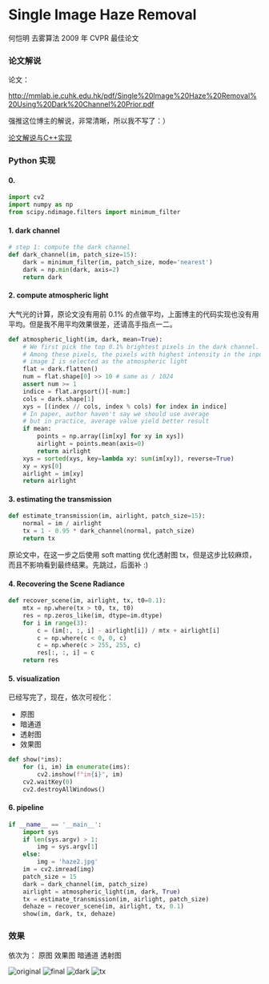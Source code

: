 # Single Image Haze Removal

何恺明 去雾算法 2009 年 CVPR 最佳论文


### 论文解说

论文： 

http://mmlab.ie.cuhk.edu.hk/pdf/Single%20Image%20Haze%20Removal%20Using%20Dark%20Channel%20Prior.pdf

强推这位博主的解说，非常清晰，所以我不写了：）

[论文解说与C++实现](http://coderskychen.cn/2015/12/11/%E6%9A%97%E9%80%9A%E9%81%93%E5%8E%BB%E9%9B%BE%E7%AE%97%E6%B3%95%E7%9A%84C-%E5%AE%9E%E7%8E%B0%E4%B8%8E%E4%BC%98%E5%8C%96%EF%BC%88%E4%B8%80%EF%BC%89/)


### Python 实现

#### 0. 

```py
import cv2
import numpy as np
from scipy.ndimage.filters import minimum_filter
```

#### 1. dark channel

```py
# step 1: compute the dark channel
def dark_channel(im, patch_size=15):
    dark = minimum_filter(im, patch_size, mode='nearest')
    dark = np.min(dark, axis=2)
    return dark
```

#### 2. compute atmospheric light

大气光的计算，原论文没有用前 0.1% 的点做平均，上面博主的代码实现也没有用平均。但是我不用平均效果很差，还请高手指点一二。

```py
def atmospheric_light(im, dark, mean=True):
    # We first pick the top 0.1% brightest pixels in the dark channel.
    # Among these pixels, the pixels with highest intensity in the input 
    # image I is selected as the atmospheric light
    flat = dark.flatten()
    num = flat.shape[0] >> 10 # same as / 1024
    assert num >= 1
    indice = flat.argsort()[-num:]
    cols = dark.shape[1]
    xys = [(index // cols, index % cols) for index in indice]
    # In paper, author haven't say we should use average 
    # but in practice, average value yield better result
    if mean:
        points = np.array([im[xy] for xy in xys])
        airlight = points.mean(axis=0)
        return airlight
    xys = sorted(xys, key=lambda xy: sum(im[xy]), reverse=True)
    xy = xys[0]
    airlight = im[xy]
    return airlight
```

#### 3. estimating the transmission

```py
def estimate_transmission(im, airlight, patch_size=15):
    normal = im / airlight
    tx = 1 - 0.95 * dark_channel(normal, patch_size)
    return tx
```

原论文中，在这一步之后使用 soft matting 优化透射图 tx，但是这步比较麻烦，而且不影响看到最终结果。先跳过，后面补 :)

#### 4. Recovering the Scene Radiance

```py
def recover_scene(im, airlight, tx, t0=0.1):
    mtx = np.where(tx > t0, tx, t0)
    res = np.zeros_like(im, dtype=im.dtype)
    for i in range(3):
        c = (im[:, :, i] - airlight[i]) / mtx + airlight[i]
        c = np.where(c < 0, 0, c) 
        c = np.where(c > 255, 255, c)
        res[:, :, i] = c
    return res
```

#### 5. visualization

已经写完了，现在，依次可视化：

+ 原图
+ 暗通道
+ 透射图
+ 效果图

```py
def show(*ims):
    for (i, im) in enumerate(ims):
        cv2.imshow(f"im{i}", im) 
    cv2.waitKey(0)
    cv2.destroyAllWindows()
```

#### 6. pipeline

```py
if __name__ == '__main__':
    import sys
    if len(sys.argv) > 1:
        img = sys.argv[1]
    else:
        img = 'haze2.jpg'
    im = cv2.imread(img)
    patch_size = 15
    dark = dark_channel(im, patch_size)
    airlight = atmospheric_light(im, dark, True)
    tx = estimate_transmission(im, airlight, patch_size)
    dehaze = recover_scene(im, airlight, tx, 0.1)
    show(im, dark, tx, dehaze)
```

### 效果

依次为： 原图 效果图 暗通道 透射图

![original](./image/haze6.jpg) 
![final](./image/final.png)
![dark](./image/dark.png) 
![tx](./image/tx.png) 
